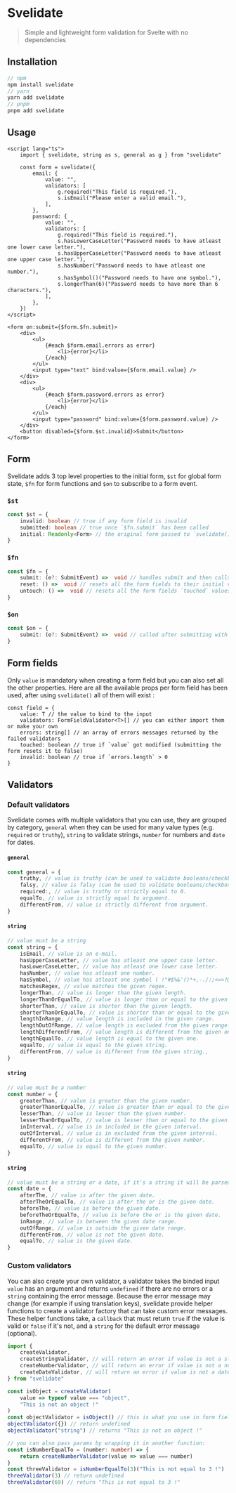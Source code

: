 # Svelidate

> Simple and lightweight form validation for Svelte with no dependencies

## Installation

```ts
// npm
npm install svelidate
// yarn
yarn add svelidate
// pnpm
pnpm add svelidate
```

## Usage

```tsx
<script lang="ts">
	import { svelidate, string as s, general as g } from "svelidate"

	const form = svelidate({
		email: {
			value: "",
			validators: [
				g.required("This field is required."),
				s.isEmail("Please enter a valid email."),
			],
		},
		password: {
			value: "",
			validators: [
				g.required("This field is required."),
				s.hasLowerCaseLetter("Password needs to have atleast one lower case letter."),
				s.hasUpperCaseLetter("Password needs to have atleast one upper case letter."),
				s.hasNumber("Password needs to have atleast one number."),
				s.hasSymbol()("Password needs to have one symbol."),
				s.longerThan(6)("Password needs to have more than 6 characters."),
			],
		},
	})
</script>

<form on:submit={$form.$fn.submit}>
	<div>
		<ul>
			{#each $form.email.errors as error}
				<li>{error}</li>
			{/each}
		</ul>
		<input type="text" bind:value={$form.email.value} />
	</div>
	<div>
		<ul>
			{#each $form.password.errors as error}
				<li>{error}</li>
			{/each}
		</ul>
		<input type="password" bind:value={$form.password.value} />
	</div>
	<button disabled={$form.$st.invalid}>Submit</button>
</form>
```

## Form

Svelidate adds 3 top level properties to the initial form, `$st` for global form state, `$fn` for form functions and `$on` to subscribe to a form event.

### `$st`

```ts
const $st = {
	invalid: boolean // true if any form field is invalid
	submitted: boolean // true once `$fn.submit` has been called
	initial: Readonly<Form> // the original form passed to `svelidate()`
}
```

### `$fn`

```ts
const $fn = {
	submit: (e?: SubmitEvent) =>  void // handles submit and then calls `$on.submit`
	reset: () =>  void // resets all the form fields to their initial values
	untouch: () =>  void // resets all the form fields `touched` values to false
}
```

### `$on`

```ts
const $on = {
	submit: (e?: SubmitEvent) =>  void // called after submitting with `$fn.submit`
}
```

## Form fields

Only `value` is mandatory when creating a form field but you can also set all the other properties.
Here are all the available props per form field has been used, after using `svelidate()` all of them will exist :

```ts,
const field = {
	value: T // the value to bind to the input
	validators: FormFieldValidator<T>[] // you can either import them or make your own
	errors: string[] // an array of errors messages returned by the failed validators
	touched: boolean // true if `value` got modified (submitting the form resets it to false)
	invalid: boolean // true if `errors.length` > 0
}
```

## Validators

### Default validators

Svelidate comes with multiple validators that you can use, they are grouped by category, `general` when they can be used for many value types (e.g. `required` or `truthy`), `string` to validate strings, `number` for numbers and `date` for dates.

#### `general`

```ts
const general = {
	truthy, // value is truthy (can be used to validate booleans/checkboxes).
	falsy, // value is falsy (can be used to validate booleans/checkboxes).
	required:, // value is truthy or strictly equal to 0.
	equalTo, // value is strictly equal to argument.
	differentFrom, // value is strictly different from argument.
}
```

#### `string`

```ts
// value must be a string
const string = {
	isEmail, // value is an e-mail.
	hasUpperCaseLetter, // value has atleast one upper case letter.
	hasLowerCaseLetter, // value has atleast one lower case letter.
	hasNumber, // value has atleast one number.
	hasSymbol, // value has atleast one symbol ( !"#$%&'()*+,-./:;<=>?@[\]^_`{|}~), a custom symbol array can be given.
	matchesRegex, // value matches the given regex.
	longerThan, // value is longer than the given length.
	longerThanOrEqualTo, // value is longer than or equal to the given length.
	shorterThan, // value is shorter than the given length.
	shorterThanOrEqualTo, // value is shorter than or equal to the given length.
	lengthInRange, // value length is included in the given range.
	lengthOutOfRange, // value length is excluded from the given range.
	lengthDifferentFrom, // value length is different from the given one.
	lengthEqualTo, // value length is equal to the given one.
	equalTo, // value is equal to the given string.
	differentFrom, // value is different from the given string.,
}
```

#### `string`

```ts
// value must be a number
const number = {
	greaterThan, // value is greater than the given number.
	greaterThanorEqualTo, // value is greater than or equal to the given number.
	lesserThan, // value is lesser than the given number.
	lesserThanOrEqualTo, // value is lesser than or equal to the given number.
	inInterval, // value is in included in the given interval.
	outOfInterval, // value is in excluded from the given interval.
	differentFrom, // value is different from the given number.
	equalTo, // value is equal to the given number.
}
```

#### `string`

```ts
// value must be a string or a date, if it's a string it will be parsed using the `Date` constructor.
const date = {
	afterThe, // value is after the given date.
	afterTheOrEqualTo, // value is after the or is the given date.
	beforeThe, // value is before the given date.
	beforeTheOrEqualTo, // value is before the or is the given date.
	inRange, // value is between the given date range.
	outOfRange, // value is outside the given date range.
	differentFrom, // value is not the given date.
	equalTo, // value is the given date.
}
```

### Custom validators

You can also create your own validator, a validator takes the binded input `value` has an argument and returns `undefined` if there are no errors or a `string` containing the error message.
Because the error message may change (for example if using translation keys), svelidate provide helper functions to create a validator factory that can take custom error messages.
These helper functions take, a `callback` that must return `true` if the value is valid or `false` if it's not, and a `string` for the default error message (optional).

```ts
import {
	createValidator,
	createStringValidator, // will return an error if value is not a string.
	createNumberValidator, // will return an error if value is not a number.
	createDateValidator, // will return an error if value is not a date (it will try to parse it as a date first using the `Date` constructor).
} from "svelidate"

const isObject = createValidator(
	value => typeof value === "object",
	"This is not an object !"
)
const objectValidator = isObject() // this is what you use in form fields (`isObject()`)
objectValidator({}) // return undefined
objectValidator("string") // returns "This is not an object !"

// you can also pass params by wrapping it in another function:
const isNumberEqualTo = (number: number) => {
	return createNumberValidator(value => value === number)
}
const threeValidator = isNumberEqualTo(3)("This is not equal to 3 !")
threeValidator(3) // return undefined
threeValidator(69) // return "This is not equal to 3 !"
```
